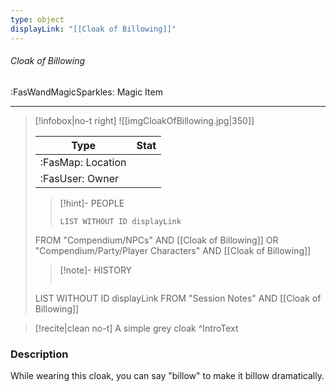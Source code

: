 ```yaml
---
type: object
displayLink: "[[Cloak of Billowing]]"
---
```


###### Cloak of Billowing
<span class="sub2">:FasWandMagicSparkles: Magic Item</span>
___

> [!infobox|no-t right]
> ![[imgCloakOfBillowing.jpg|350]]
>
> | Type | Stat |
> | ---- | ---- |
> | :FasMap: Location | |
> | :FasUser: Owner | |
>>[!hint]- PEOPLE
>>```dataview
>>LIST WITHOUT ID displayLink
>FROM "Compendium/NPCs" AND [[Cloak of Billowing]] OR "Compendium/Party/Player Characters" AND [[Cloak of Billowing]]
>
>>[!note]- HISTORY
>>```dataview
>LIST WITHOUT ID displayLink
>FROM "Session Notes" AND [[Cloak of Billowing]]

> [!recite|clean no-t]
>	A simple grey cloak
>^IntroText

### Description
While wearing this cloak, you can say "billow" to make it billow dramatically.
